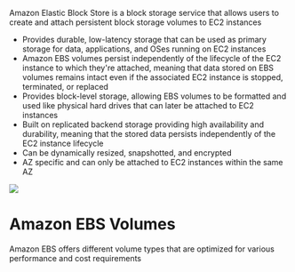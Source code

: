Amazon Elastic Block Store is a block storage service that allows users to create and attach persistent block storage volumes to EC2 instances

* Provides durable, low-latency storage that can be used as primary storage for data, applications, and OSes running on EC2 instances
* Amazon EBS volumes persist independently of the lifecycle of the EC2 instance to which they're attached, meaning that data stored on EBS volumes remains intact even if the associated EC2 instance is stopped, terminated, or replaced
* Provides block-level storage, allowing EBS volumes to be formatted and used like physical hard drives that can later be attached to EC2 instances
* Built on replicated backend storage providing high availability and durability, meaning that the stored data persists independently of the EC2 instance lifecycle
* Can be dynamically resized, snapshotted, and encrypted
* AZ specific and can only be attached to EC2 instances within the same AZ

![](https://github.com/JonmarCorpuz/SecondBrain/blob/main/Assets/Whitespace.png)

# Amazon EBS Volumes

Amazon EBS offers different volume types that are optimized for various performance and cost requirements
